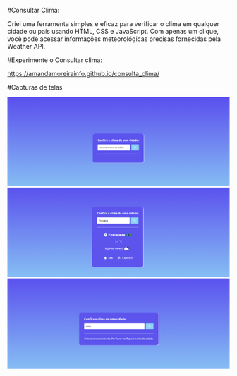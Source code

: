 #Consultar Clima:

Criei uma ferramenta simples e eficaz para verificar o clima em qualquer cidade ou país usando HTML, CSS e JavaScript. Com apenas um clique, você pode acessar informações meteorológicas precisas fornecidas pela Weather API.


#Experimente o Consultar clima: 

https://amandamoreirainfo.github.io/consulta_clima/


#Capturas de telas

<img src="assets/images/captura_1.png">
<img src="assets/images/captura_2.png">
<img src="assets/images/captura_3.png">
